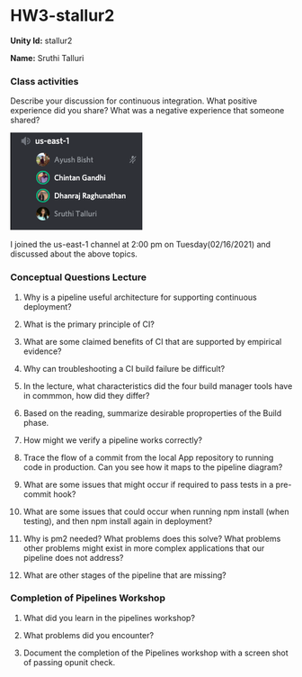 # HW3-stallur2

**Unity Id:** stallur2

**Name:** Sruthi Talluri 

### Class activities

Describe your discussion for continuous integration. What positive experience did you share? What was a negative experience that someone shared?

<img src="resource_imgs/Discussion.png">

I joined the us-east-1 channel at 2:00 pm on Tuesday(02/16/2021) and discussed about the above topics. 

### Conceptual Questions Lecture

1. Why is a pipeline useful architecture for supporting continuous deployment?

2. What is the primary principle of CI?

3. What are some claimed benefits of CI that are supported by empirical evidence?

4. Why can troubleshooting a CI build failure be difficult?

5. In the lecture, what characteristics did the four build manager tools have in commmon, how did they differ?

6. Based on the reading, summarize desirable proproperties of the Build phase.

7. How might we verify a pipeline works correctly?

8. Trace the flow of a commit from the local App repository to running code in production. Can you see how it maps to the pipeline diagram?

9. What are some issues that might occur if required to pass tests in a pre-commit hook?

10. What are some issues that could occur when running npm install (when testing), and then npm install again in deployment?

11. Why is pm2 needed? What problems does this solve? What problems other problems might exist in more complex applications that our pipeline does not address?

12. What are other stages of the pipeline that are missing?


### Completion of Pipelines Workshop 

1. What did you learn in the pipelines workshop?

2. What problems did you encounter?

3. Document the completion of the Pipelines workshop with a screen shot of passing opunit check.
